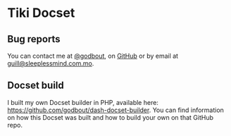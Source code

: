 Tiki Docset
=======================

## Bug reports

You can contact me at [@godbout](https://twitter.com/godbout), on [GitHub](https://github.com/godbout) or by email at guill@sleeplessmind.com.mo.

## Docset build

I built my own Docset builder in PHP, available here: https://github.com/godbout/dash-docset-builder. You can find information on how this Docset was built and how to build your own on that GitHub repo.

